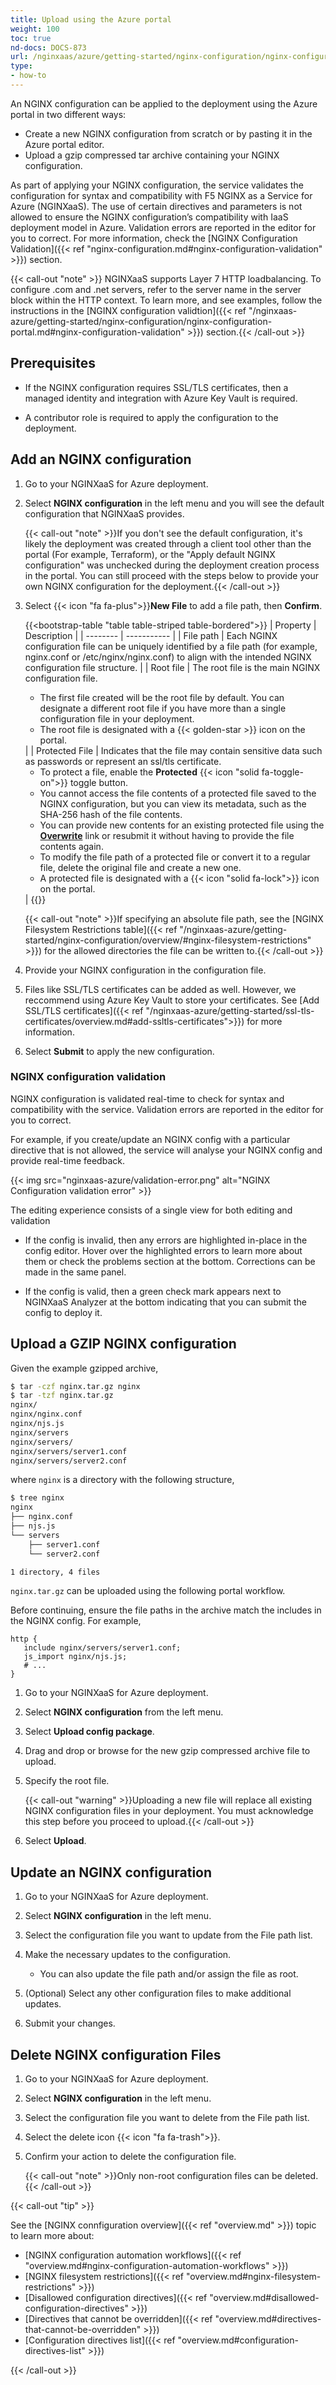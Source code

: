 ```yaml
---
title: Upload using the Azure portal
weight: 100
toc: true
nd-docs: DOCS-873
url: /nginxaas/azure/getting-started/nginx-configuration/nginx-configuration-portal/
type:
- how-to
---
```


An NGINX configuration can be applied to the deployment using the Azure portal in two different ways:

- Create a new NGINX configuration from scratch or by pasting it in the Azure portal editor.
- Upload a gzip compressed tar archive containing your NGINX configuration.

As part of applying your NGINX configuration, the service validates the configuration for syntax and compatibility with F5 NGINX as a Service for Azure (NGINXaaS). The use of certain directives and parameters is not allowed to ensure the NGINX configuration’s compatibility with IaaS deployment model in Azure. Validation errors are reported in the editor for you to correct. For more information, check the [NGINX Configuration Validation]({{< ref "nginx-configuration.md#nginx-configuration-validation" >}}) section.

{{< call-out "note" >}}
NGINXaaS supports Layer 7 HTTP loadbalancing. To configure .com and .net servers, refer to the server name in the server block within the HTTP context. To learn more, and see examples, follow the instructions in the [NGINX configuration validtion]({{< ref "/nginxaas-azure/getting-started/nginx-configuration/nginx-configuration-portal.md#nginx-configuration-validation" >}}) section.{{< /call-out >}}

## Prerequisites

- If the NGINX configuration requires SSL/TLS certificates, then a managed identity and integration with Azure Key Vault is required.

- A contributor role is required to apply the configuration to the deployment.

## Add an NGINX configuration

1. Go to your NGINXaaS for Azure deployment.

1. Select **NGINX configuration** in the left menu and you will see the default configuration that NGINXaaS provides.

   {{< call-out "note" >}}If you don't see the default configuration, it's likely the deployment was created through a client tool other than the portal (For example, Terraform), or the "Apply default NGINX configuration" was unchecked during the deployment creation process in the portal. You can still proceed with the steps below to provide your own NGINX configuration for the deployment.{{< /call-out >}}

1. Select {{< icon "fa fa-plus">}}**New File** to add a file path, then **Confirm**.

   {{<bootstrap-table "table table-striped table-bordered">}}
   | Property | Description |
   | -------- | ----------- |
   | File path | Each NGINX configuration file can be uniquely identified by a file path (for example, nginx.conf or /etc/nginx/nginx.conf) to align with the intended NGINX configuration file structure. |
   | Root file | The root file is the main NGINX configuration file.<ul><li>The first file created will be the root file by default. You can designate a different root file if you have more than a single configuration file in your deployment.</li><li>The root file is designated with a {{< golden-star >}} icon on the portal.</li></ul> |
   | Protected File | Indicates that the file may contain sensitive data such as passwords or represent an ssl/tls certificate.<ul><li>To protect a file, enable the **Protected** {{< icon "solid fa-toggle-on">}} toggle button.</li><li>You cannot access the file contents of a protected file saved to the NGINX configuration, but you can view its metadata, such as the SHA-256 hash of the file contents.</li><li>You can provide new contents for an existing protected file using the <u>**Overwrite**</u> link or resubmit it without having to provide the file contents again.</li><li>To modify the file path of a protected file or convert it to a regular file, delete the original file and create a new one.</li><li>A protected file is designated with a {{< icon "solid fa-lock">}} icon on the portal.</li></ul> |
   {{</bootstrap-table>}}

   {{< call-out "note" >}}If specifying an absolute file path, see the [NGINX Filesystem Restrictions table]({{< ref "/nginxaas-azure/getting-started/nginx-configuration/overview/#nginx-filesystem-restrictions" >}}) for the allowed directories the file can be written to.{{< /call-out >}}

1. Provide your NGINX configuration in the configuration file.

1. Files like SSL/TLS certificates can be added as well. However, we reccommend using Azure Key Vault to store your certificates. See [Add SSL/TLS certificates]({{< ref "/nginxaas-azure/getting-started/ssl-tls-certificates/overview.md#add-ssltls-certificates">}}) for more information.

1. Select **Submit** to apply the new configuration.

### NGINX configuration validation

NGINX configuration is validated real-time to check for syntax and compatibility with the service. Validation errors are reported in the editor for you to correct.

For example, if you create/update an NGINX config with a particular directive that is not allowed, the service will analyse your NGINX config and provide real-time feedback.

{{< img src="nginxaas-azure/validation-error.png" alt="NGINX Configuration validation error" >}}


The editing experience consists of a single view for both editing and validation

- If the config is invalid, then any errors are highlighted in-place in the config editor. Hover over the highlighted errors to learn more about them or check the problems section at the bottom. Corrections can be made in the same panel.

- If the config is valid, then a green check mark appears next to NGINXaaS Analyzer at the bottom indicating that you can submit the config to deploy it.

## Upload a GZIP NGINX configuration

Given the example gzipped archive,

```bash
$ tar -czf nginx.tar.gz nginx
$ tar -tzf nginx.tar.gz
nginx/
nginx/nginx.conf
nginx/njs.js
nginx/servers
nginx/servers/
nginx/servers/server1.conf
nginx/servers/server2.conf
```

where `nginx` is a directory with the following structure,

```bash
$ tree nginx
nginx
├── nginx.conf
├── njs.js
└── servers
    ├── server1.conf
    └── server2.conf

1 directory, 4 files
```

`nginx.tar.gz` can be uploaded using the following portal workflow.

Before continuing, ensure the file paths in the archive match the includes in the NGINX config.
For example,

```nginx
http {
   include nginx/servers/server1.conf;
   js_import nginx/njs.js;
   # ...
}
```

1. Go to your NGINXaaS for Azure deployment.

1. Select **NGINX configuration** from the left menu.

1. Select **Upload config package**.

1. Drag and drop or browse for the new gzip compressed archive file to upload.

1. Specify the root file.

   {{< call-out "warning" >}}Uploading a new file will replace all existing NGINX configuration files in your deployment.  You must acknowledge this step before you proceed to upload.{{< /call-out >}}

1. Select **Upload**.

## Update an NGINX configuration

1. Go to your NGINXaaS for Azure deployment.

1. Select **NGINX configuration** in the left menu.

1. Select the configuration file you want to update from the File path list.

1. Make the necessary updates to the configuration.

   - You can also update the file path and/or assign the file as root.

1. (Optional) Select any other configuration files to make additional updates.

1. Submit your changes.

## Delete NGINX configuration Files

1. Go to your NGINXaaS for Azure deployment.

1. Select **NGINX configuration** in the left menu.

1. Select the configuration file you want to delete from the File path list.

1. Select the delete icon {{< icon "fa fa-trash">}}.

1. Confirm your action to delete the configuration file.

   {{< call-out "note" >}}Only non-root configuration files can be deleted.{{< /call-out >}}

{{< call-out "tip" >}}

See the [NGINX connfiguration overview]({{< ref "overview.md" >}}) topic
to learn more about:

- [NGINX configuration automation workflows]({{< ref "overview.md#nginx-configuration-automation-workflows" >}})
- [NGINX filesystem restrictions]({{< ref "overview.md#nginx-filesystem-restrictions" >}})
- [Disallowed configuration directives]({{< ref "overview.md#disallowed-configuration-directives" >}})
- [Directives that cannot be overridden]({{< ref "overview.md#directives-that-cannot-be-overridden" >}})
- [Configuration directives list]({{< ref "overview.md#configuration-directives-list" >}})

{{< /call-out >}}
